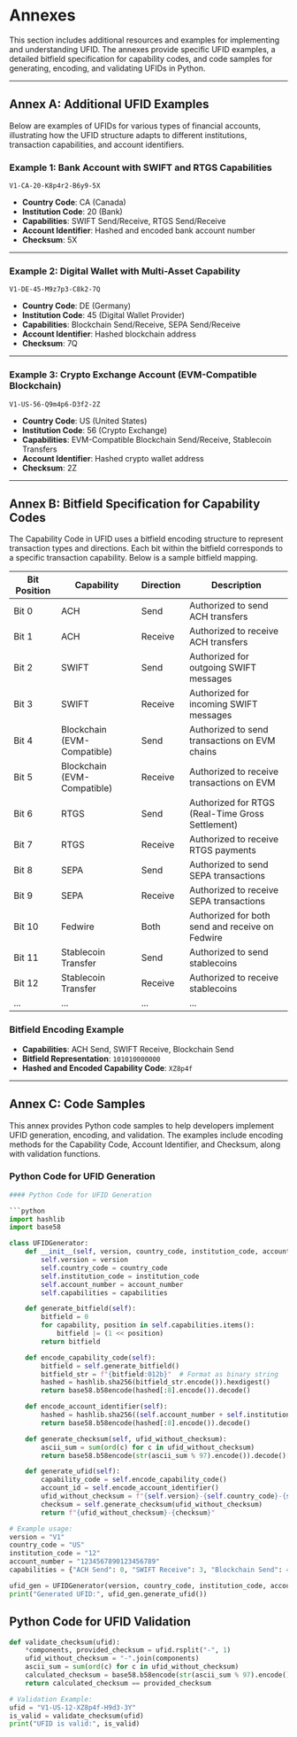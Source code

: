 # Annexes

This section includes additional resources and examples for implementing and understanding UFID. The annexes provide specific UFID examples, a detailed bitfield specification for capability codes, and code samples for generating, encoding, and validating UFIDs in Python.

---

## Annex A: Additional UFID Examples

Below are examples of UFIDs for various types of financial accounts, illustrating how the UFID structure adapts to different institutions, transaction capabilities, and account identifiers.

### Example 1: Bank Account with SWIFT and RTGS Capabilities

`V1-CA-20-K8p4r2-B6y9-5X`

- **Country Code**: CA (Canada)
- **Institution Code**: 20 (Bank)
- **Capabilities**: SWIFT Send/Receive, RTGS Send/Receive
- **Account Identifier**: Hashed and encoded bank account number
- **Checksum**: 5X

---

### Example 2: Digital Wallet with Multi-Asset Capability

`V1-DE-45-M9z7p3-C8k2-7Q`

- **Country Code**: DE (Germany)
- **Institution Code**: 45 (Digital Wallet Provider)
- **Capabilities**: Blockchain Send/Receive, SEPA Send/Receive
- **Account Identifier**: Hashed blockchain address
- **Checksum**: 7Q

---

### Example 3: Crypto Exchange Account (EVM-Compatible Blockchain)

`V1-US-56-Q9m4p6-D3f2-2Z`

- **Country Code**: US (United States)
- **Institution Code**: 56 (Crypto Exchange)
- **Capabilities**: EVM-Compatible Blockchain Send/Receive, Stablecoin Transfers
- **Account Identifier**: Hashed crypto wallet address
- **Checksum**: 2Z

---

## Annex B: Bitfield Specification for Capability Codes

The Capability Code in UFID uses a bitfield encoding structure to represent transaction types and directions. Each bit within the bitfield corresponds to a specific transaction capability. Below is a sample bitfield mapping.

| Bit Position | Capability                  | Direction | Description                                  |
|--------------|-----------------------------|-----------|----------------------------------------------|
| Bit 0        | ACH                         | Send      | Authorized to send ACH transfers             |
| Bit 1        | ACH                         | Receive   | Authorized to receive ACH transfers          |
| Bit 2        | SWIFT                       | Send      | Authorized for outgoing SWIFT messages       |
| Bit 3        | SWIFT                       | Receive   | Authorized for incoming SWIFT messages       |
| Bit 4        | Blockchain (EVM-Compatible) | Send      | Authorized to send transactions on EVM chains|
| Bit 5        | Blockchain (EVM-Compatible) | Receive   | Authorized to receive transactions on EVM    |
| Bit 6        | RTGS                        | Send      | Authorized for RTGS (Real-Time Gross Settlement)|
| Bit 7        | RTGS                        | Receive   | Authorized to receive RTGS payments          |
| Bit 8        | SEPA                        | Send      | Authorized to send SEPA transactions         |
| Bit 9        | SEPA                        | Receive   | Authorized to receive SEPA transactions      |
| Bit 10       | Fedwire                     | Both      | Authorized for both send and receive on Fedwire|
| Bit 11       | Stablecoin Transfer         | Send      | Authorized to send stablecoins               |
| Bit 12       | Stablecoin Transfer         | Receive   | Authorized to receive stablecoins            |
| ...          | ...                         | ...       | ...                                          |

### Bitfield Encoding Example

- **Capabilities**: ACH Send, SWIFT Receive, Blockchain Send
- **Bitfield Representation**: `101010000000`
- **Hashed and Encoded Capability Code**: `XZ8p4f`

---

## Annex C: Code Samples

This annex provides Python code samples to help developers implement UFID generation, encoding, and validation. The examples include encoding methods for the Capability Code, Account Identifier, and Checksum, along with validation functions.

### Python Code for UFID Generation

```python
#### Python Code for UFID Generation

```python
import hashlib
import base58

class UFIDGenerator:
    def __init__(self, version, country_code, institution_code, account_number, capabilities):
        self.version = version
        self.country_code = country_code
        self.institution_code = institution_code
        self.account_number = account_number
        self.capabilities = capabilities

    def generate_bitfield(self):
        bitfield = 0
        for capability, position in self.capabilities.items():
            bitfield |= (1 << position)
        return bitfield

    def encode_capability_code(self):
        bitfield = self.generate_bitfield()
        bitfield_str = f"{bitfield:012b}"  # Format as binary string
        hashed = hashlib.sha256(bitfield_str.encode()).hexdigest()
        return base58.b58encode(hashed[:8].encode()).decode()

    def encode_account_identifier(self):
        hashed = hashlib.sha256((self.account_number + self.institution_code).encode()).hexdigest()
        return base58.b58encode(hashed[:8].encode()).decode()

    def generate_checksum(self, ufid_without_checksum):
        ascii_sum = sum(ord(c) for c in ufid_without_checksum)
        return base58.b58encode(str(ascii_sum % 97).encode()).decode()[:2]

    def generate_ufid(self):
        capability_code = self.encode_capability_code()
        account_id = self.encode_account_identifier()
        ufid_without_checksum = f"{self.version}-{self.country_code}-{self.institution_code}-{capability_code}-{account_id}"
        checksum = self.generate_checksum(ufid_without_checksum)
        return f"{ufid_without_checksum}-{checksum}"

# Example usage:
version = "V1"
country_code = "US"
institution_code = "12"
account_number = "1234567890123456789"
capabilities = {"ACH Send": 0, "SWIFT Receive": 3, "Blockchain Send": 4}

ufid_gen = UFIDGenerator(version, country_code, institution_code, account_number, capabilities)
print("Generated UFID:", ufid_gen.generate_ufid())
```

## Python Code for UFID Validation

```python
def validate_checksum(ufid):
    *components, provided_checksum = ufid.rsplit("-", 1)
    ufid_without_checksum = "-".join(components)
    ascii_sum = sum(ord(c) for c in ufid_without_checksum)
    calculated_checksum = base58.b58encode(str(ascii_sum % 97).encode()).decode()[:2]
    return calculated_checksum == provided_checksum

# Validation Example:
ufid = "V1-US-12-XZ8p4f-H9d3-3Y"
is_valid = validate_checksum(ufid)
print("UFID is valid:", is_valid)
```
